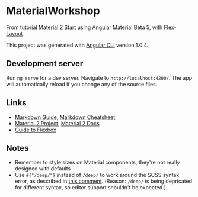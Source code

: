 # MaterialWorkshop

From tutorial [Material 2 Start](https://github.com/EladBezalel/material2-start) using [Angular Material](https://github.com/angular/material2) Beta 5, with [Flex-Layout](https://github.com/angular/flex-layout).

This project was generated with [Angular CLI](https://github.com/angular/angular-cli) version 1.0.4.

## Development server

Run `ng serve` for a dev server. Navigate to `http://localhost:4200/`. The app will automatically reload if you change any of the source files.

## Links

- [Markdown Guide](https://guides.github.com/features/mastering-markdown/), [Markdown Cheatsheet](https://github.com/adam-p/markdown-here/wiki/Markdown-Cheatsheet)
- [Material 2 Project](https://material.angular.io/), [Material 2 Docs](https://material.angular.io/)
- [Guide to Flexbox](https://css-tricks.com/snippets/css/a-guide-to-flexbox/)

## Notes
- Remember to style sizes on Material components, they're not really designed with defaults
- Use `#{"/deep/"}` instead of `/deep/` to work around the SCSS syntax error, as described in [this comment](https://github.com/Microsoft/vscode/issues/7002#issuecomment-289137531). (Reason: `/deep/` is being depricated for different syntax, so editor support shouldn't be expected.)

